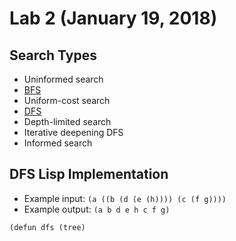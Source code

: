 # Lab 2 (January 19, 2018)
## Search Types
* Uninformed search
* [BFS](https://upload.wikimedia.org/wikipedia/commons/5/5d/Breadth-First-Search-Algorithm.gif)
* Uniform-cost search
* [DFS](https://upload.wikimedia.org/wikipedia/commons/7/7f/Depth-First-Search.gif)
* Depth-limited search
* Iterative deepening DFS
* Informed search
## DFS Lisp Implementation
* Example input: `(a ((b (d (e (h)))) (c (f g))))`
* Example output: `(a b d e h c f g)`
```
(defun dfs (tree)
